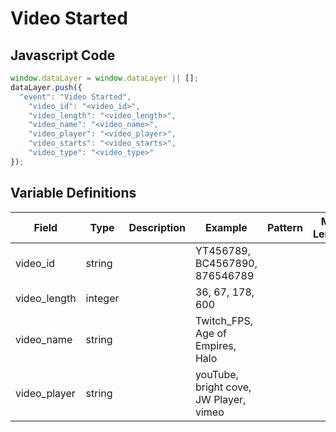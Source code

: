 # Video Started

### 

## Javascript Code
```js
window.dataLayer = window.dataLayer || [];
dataLayer.push({
  "event": "Video Started",
    "video_id": "<video_id>",
    "video_length": "<video_length>",
    "video_name": "<video_name>",
    "video_player": "<video_player>",
    "video_starts": "<video_starts>",
    "video_type": "<video_type>"
});
```

## Variable Definitions

|Field|Type|Description|Example|Pattern|Min Length|Max Length|Minimum|Maximum|Multiple Of|
| --- | --- | --- | --- | --- | --- | --- | --- | --- | --- |
|video_id|string||YT456789, BC4567890, 876546789|||||||
|video_length|integer||36, 67, 178, 600||||0|||
|video_name|string||Twitch\_FPS, Age of Empires, Halo|||||||
|video_player|string||youTube, bright cove, JW Player, vimeo|||||||




